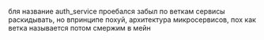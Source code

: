 бля название auth_service проебался забыл по веткам сервисы раскидывать, но впринципе похуй, архитектура микросервисов, пох как ветка называется потом смержим в мейн
